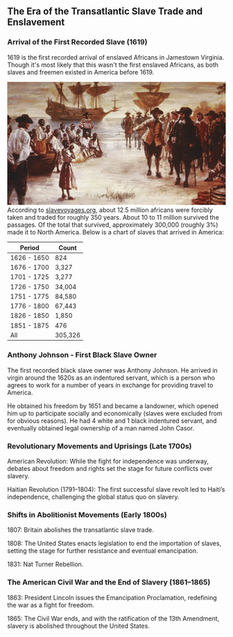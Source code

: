 ## The Era of the Transatlantic Slave Trade and Enslavement

### Arrival of the First Recorded Slave (1619)
1619 is the first recorded arrival of enslaved Africans in Jamestown Virginia.  Though it's most likely that this wasn't the first enslaved Africans, as both slaves and freemen existed in America before 1619.

![Jamestown Slaves](https://raw.githubusercontent.com/Chukobyte/black-history/main/assets/images/jamestown_slaves.png)
According to [slavevoyages.org](https://www.slavevoyages.org/), about 12.5 million africans were forcibly taken and traded for roughly 350 years.  About 10 to 11 million survived the passages.  Of the total that survived, approximately 300,000 (roughly 3%) made it to North America.  Below is a chart of slaves that arrived in America:

|    Period   |  Count  |
| ----------- | ------- |
| 1626 - 1650 | 824     |
| 1676 - 1700 | 3,327   |
| 1701 - 1725 | 3,277   |
| 1726 - 1750 | 34,004  |
| 1751 - 1775 | 84,580  |
| 1776 - 1800 | 67,443  |
| 1826 - 1850 | 1,850   |
| 1851 - 1875 | 476     |
| All         | 305,326 |


### Anthony Johnson - First Black Slave Owner
The first recorded black slave owner was Anthony Johnson.  He arrived in virgin around the 1620s as an indentured servant, which is a person who agrees to work for a number of years in exchange for providing travel to America.

He obtained his freedom by 1651 and became a landowner, which opened him up to participate socially and economically (slaves were excluded from for obvious reasons).  He had 4 white and 1 black indentured servant, and eventually obtained legal ownership of a man named John Casor.

### Revolutionary Movements and Uprisings (Late 1700s)
American Revolution: While the fight for independence was underway, debates about freedom and rights set the stage for future conflicts over slavery.

Haitian Revolution (1791–1804): The first successful slave revolt led to Haiti’s independence, challenging the global status quo on slavery.

### Shifts in Abolitionist Movements (Early 1800s)
1807: Britain abolishes the transatlantic slave trade.

1808: The United States enacts legislation to end the importation of slaves, setting the stage for further resistance and eventual emancipation.

1831: Nat Turner Rebellion.

### The American Civil War and the End of Slavery (1861–1865)
1863: President Lincoln issues the Emancipation Proclamation, redefining the war as a fight for freedom.

1865: The Civil War ends, and with the ratification of the 13th Amendment, slavery is abolished throughout the United States.
